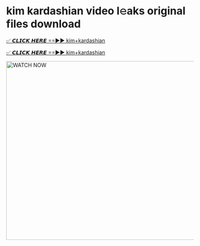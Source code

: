 # kim kardashian video l𝚎aks original files download

<p><a href="https://mediafirer.com/kim+kardashian&ref=titik" rel="nofollow">✅ 𝘾𝙇𝙄𝘾𝙆 𝙃𝙀𝙍𝙀 ==►► kim+kardashian</a></p>

<p><a href="https://mediafirer.com/kim+kardashian&ref=titik" rel="nofollow">✅ 𝘾𝙇𝙄𝘾𝙆 𝙃𝙀𝙍𝙀 ==►► kim+kardashian</a></p>

<p><a rel="nofollow" title="WATCH NOW" href="https://mediafirer.com/kim+kardashian&ref=titik"><img border="kim+kardashian" height="480" width="854" title="WATCH NOW" alt="WATCH NOW" src="https://i.imgur.com/WiGg2rx.gif"></a></p>